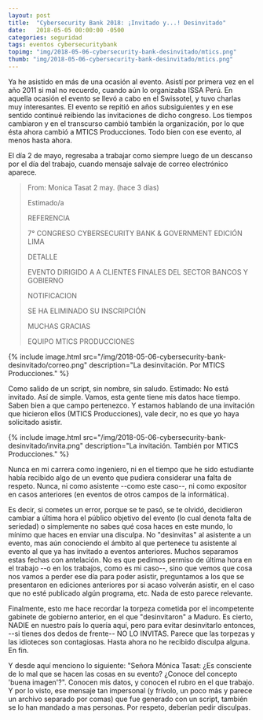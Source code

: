 ```yaml
---
layout: post
title:  "Cybersecurity Bank 2018: ¡Invitado y...! Desinvitado"
date:   2018-05-05 00:00:00 -0500
categories: seguridad
tags: eventos cybersecuritybank
topimg: "img/2018-05-06-cybersecurity-bank-desinvitado/mtics.png"
thumb: "img/2018-05-06-cybersecurity-bank-desinvitado/mtics.png"
---
```

Ya he asistido en más de una ocasión al evento. Asistí por primera vez en el año 2011 si mal no recuerdo, cuando aún lo organizaba ISSA Perú. En aquella ocasión el evento se llevó a cabo en el Swissotel, y tuvo charlas muy interesantes. El evento se repitió en años subsiguientes y en ese sentido continué reibiendo las invitaciones de dicho congreso. Los tiempos cambiaron y en el transcurso cambió también la organización, por lo que ésta ahora cambió a MTICS Producciones. Todo bien con ese evento, al menos hasta ahora.

El día 2 de mayo, regresaba a trabajar como siempre luego de un descanso por el día del trabajo, cuando mensaje salvaje de correo electrónico aparece.
>From: Monica Tasat 
>2 may. (hace 3 días)
>  
>Estimado/a
> 
>REFERENCIA
>
>7° CONGRESO CYBERSECURITY BANK & GOVERNMENT EDICIÓN LIMA
>
>DETALLE
>
>EVENTO DIRIGIDO A A CLIENTES FINALES DEL SECTOR BANCOS Y GOBIERNO
>
>NOTIFICACION
>
>SE HA ELIMINADO SU INSCRIPCIÓN
>
>MUCHAS GRACIAS
>
>EQUIPO MTICS PRODUCCIONES


{% include image.html src="/img/2018-05-06-cybersecurity-bank-desinvitado/correo.png" description="La desinvitación. Por MTICS Producciones." %}

Como salido de un script, sin nombre, sin saludo. Estimado: No está invitado.
Así de simple. Vamos, esta gente tiene mis datos hace tiempo. Saben bien a que campo pertenezco. Y estamos hablando de una invitación que hicieron ellos (MTICS Producciones), vale decir, no es que yo haya solicitado asistir.

{% include image.html src="/img/2018-05-06-cybersecurity-bank-desinvitado/invita.png" description="La invitación. También por MTICS Producciones." %}


Nunca en mi carrera como ingeniero, ni en el tiempo que he sido estudiante había recibido algo de un evento que pudiera considerar una falta de respeto. Nunca, ni como asistente --como este caso--, ni como expositor en casos anteriores (en eventos de otros campos de la informática). 

Es decir, si cometes un error, porque se te pasó, se te olvidó, decidieron cambiar a última hora el público objetivo del evento (lo cual denota falta de seriedad) o simplemente no sabes qué cosa haces en este mundo, lo mínimo que haces en enviar una disculpa. No "desinvitas" al asistente a un evento, mas aún conociendo el ámbito al que pertenece tu asistente al evento al que ya has invitado a eventos anteriores. Muchos separamos estas fechas con antelación. No es que pedimos permiso de última hora en el trabajo --o en los trabajos, como es mi caso--, sino que vemos que cosa nos vamos a perder ese día para poder asistir, preguntamos a los que se presentaron en ediciones anteriores por si acaso volverán asistir, en el caso que no esté publicado algún programa, etc. Nada de esto parece relevante.

Finalmente, esto me hace recordar la torpeza cometida por el incompetente gabinete de gobierno anterior, en el que "desinvitaron" a Maduro. Es cierto, NADIE en nuestro país lo quería aquí, pero para evitar desinvitarlo entonces, --si tienes dos dedos de frente-- NO LO INVITAS. Parece que las torpezas y las idioteces son contagiosas. Hasta ahora no he recibido disculpa alguna. En fin. 

Y desde aquí menciono lo siguiente: "Señora Mónica Tasat: ¿Es consciente de lo mal que se hacen las cosas en su evento? ¿Conoce del concepto 'buena imagen'?". Conocen mis datos, y conocen el rubro en el que trabajo. Y por lo visto, ese mensaje tan impersonal (y frívolo, un poco más y parece un archivo separado por comas) que fue generado con un script, también se lo han mandado a mas personas. Por respeto, deberían pedir disculpas.
